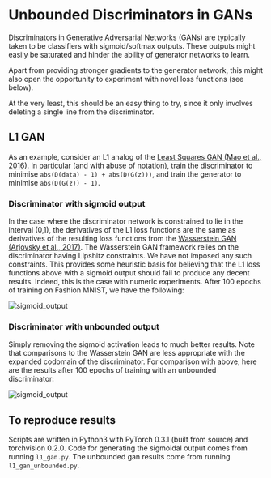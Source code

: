 # Unbounded Discriminators in GANs

Discriminators in Generative Adversarial Networks (GANs) are typically taken to be
classifiers with sigmoid/softmax outputs. These outputs might easily be
saturated and hinder the ability of generator networks to learn.

Apart from providing stronger gradients to the generator network, this might
also open the opportunity to experiment with novel loss functions (see below).

At the very least, this should be an easy thing to
try, since it only involves deleting a single line from the discriminator.


## L1 GAN

As an example, consider an L1 analog of the [Least Squares GAN (Mao et al.,
2016)](https://arxiv.org/abs/1611.04076). In particular (and with abuse of
notation), train the discriminator to minimise `abs(D(data) - 1) +
abs(D(G(z)))`, and train the generator to minimise `abs(D(G(z)) - 1)`.


### Discriminator with sigmoid output

In the case where the discriminator network is constrained to lie in the
interval (0,1), the derivatives of the L1 loss functions are the same as
derivatives of the resulting loss functions from the [Wasserstein GAN (Arjovsky
et al., 2017)](https://arxiv.org/abs/1701.07875). The Wasserstein GAN framework
relies on the discriminator having Lipshitz constraints. We have not imposed
any such constraints. This provides some heuristic basis for believing that the
L1 loss functions above with a sigmoid output should fail to produce any decent
results. Indeed, this is the case with numeric experiments.  After 100 epochs
of training on Fashion MNIST, we have the following:

![sigmoid_output](l1_output/output_99.jpg "Sigmoid
output from discriminator")

### Discriminator with unbounded output

Simply removing the sigmoid activation leads to much better results. Note that
comparisons to the Wasserstein GAN are less appropriate with the expanded
codomain of the discriminator. For comparison with above, here are the results
after 100 epochs of training with an unbounded discriminator:

![sigmoid_output](l1_unbounded_output/output_99.jpg "Unbounded output
from discriminator")


## To reproduce results

Scripts are written in Python3 with PyTorch 0.3.1 (built from source) and
torchvision 0.2.0. Code for generating the sigmoidal output comes from running
`l1_gan.py`. The unbounded gan results come from running `l1_gan_unbounded.py`.
